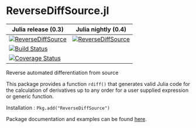 ReverseDiffSource.jl
====================


Julia release (0.3)  | Julia nightly (0.4)|
---------------|:-----------:|
[![ReverseDiffSource](http://pkg.julialang.org/badges/ReverseDiffSource_release.svg)](http://pkg.julialang.org/?pkg=ReverseDiffSource&ver=release)           |  [![ReverseDiffSource](http://pkg.julialang.org/badges/ReverseDiffSource_nightly.svg)](http://pkg.julialang.org/?pkg=ReverseDiffSource&ver=nightly) |
  | [![Build Status](https://travis-ci.org/JuliaDiff/ReverseDiffSource.jl.svg?branch=devl)](https://travis-ci.org/JuliaDiff/ReverseDiffSource.jl) |
  | [![Coverage Status](https://coveralls.io/repos/JuliaDiff/ReverseDiffSource.jl/badge.png?branch=devl)](https://coveralls.io/r/JuliaDiff/ReverseDiffSource.jl?branch=devl) |
  

Reverse automated differentiation from source


This package provides a function `rdiff()` that generates valid Julia code for the calculation of derivatives up to any order for a user supplied expression or generic function.

Installation : `Pkg.add("ReverseDiffSource")`

Package documentation and examples can be found [here](http://reversediffsourcejl.readthedocs.org/en/devl/index.html).
